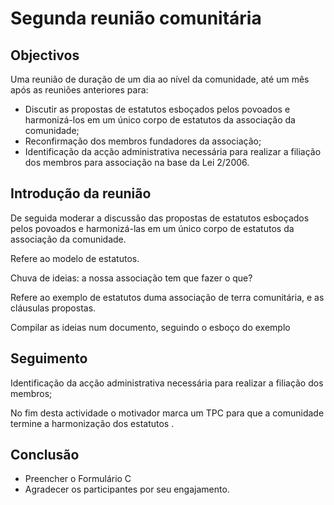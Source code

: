 # Segunda reunião comunitária

## Objectivos

Uma reunião de duração de um dia ao nível da comunidade, até um mês após as reuniões anteriores para:

* Discutir as propostas de estatutos esboçados pelos povoados e harmonizá-los em um único corpo de estatutos da associação da comunidade;
* Reconfirmação dos membros fundadores da associação;
* Identificação da acção administrativa necessária para realizar a filiação dos membros para associação na base da Lei 2/2006.

## Introdução da reunião

De seguida moderar a discussão das propostas de estatutos esboçados pelos povoados e harmonizá-las em um único corpo de estatutos da associação da comunidade.

Refere ao modelo de estatutos.

Chuva de ideias: a nossa associação tem que fazer o que?

Refere ao exemplo de estatutos duma associação de terra comunitária, e as cláusulas propostas.

Compilar as ideias num documento, seguindo o esboço do exemplo

## Seguimento

Identificação da acção administrativa necessária para realizar a filiação dos membros;

No fim desta actividade o motivador marca um TPC para que a comunidade termine a harmonização dos estatutos .

## Conclusão

* Preencher o Formulário C
* Agradecer os participantes por seu engajamento.

